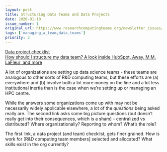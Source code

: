 ```yaml
---
layout: post
title: Structuring Data Teams and Data Projects
date: 2020-01-10
issue_number: 1
original_url: https://www.researchcomputingteams.org/newsletter_issues/0001
tags: ['managing_a_team,data_teams']
priority: 3
---
```


<!-- markdownlint-disable MD033 -->
<!-- markdownlint-disable MD041 -->
<!-- markdownlint-disable MD049 -->

[Data project checklist](https://www.fast.ai/2020/01/07/data-questionnaire/) <br/>
[How should I structure my data team? A look inside HubSpot, Away, M.M. LaFleur, and more](https://blog.getdbt.com/data-team-structure-examples/)

A lot of organizations are setting up data science teams - these teams are analogous to other sorts of R&D computing teams, but these efforts are (a) everywhere and (b) involve both a lot more money on the line and a lot less institutional inertia than is the case when we’re setting up or managing an HPC centre.

While the answers some organizations come up with may not be necessarily widely applicable elsewhere, a lot of the *questions* being asked really are.   The second link asks some big picture questions (but doesn’t really get into their consequences, which is a sham) - centralized vs distributed?  Where organizationally?   Reporting to whom?  What’s the role?

The first link, a data project (and team) checklist, gets finer grained.  How is work for [R&D computing team members] selected and allocated?  What skills exist in the org currently?
